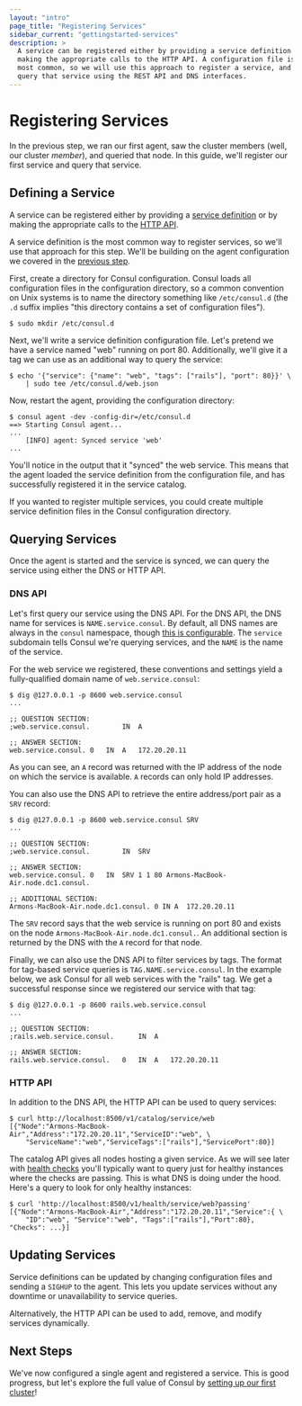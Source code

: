 ```yaml
---
layout: "intro"
page_title: "Registering Services"
sidebar_current: "gettingstarted-services"
description: >
  A service can be registered either by providing a service definition or by
  making the appropriate calls to the HTTP API. A configuration file is the
  most common, so we will use this approach to register a service, and then
  query that service using the REST API and DNS interfaces.
---
```


# Registering Services

In the previous step, we ran our first agent, saw the cluster members (well,
our cluster _member_), and queried that node. In this guide, we'll register
our first service and query that service.

## Defining a Service

A service can be registered either by providing a
[service definition](/docs/agent/services.html) or by making the appropriate
calls to the [HTTP API](/api/index.html).

A service definition is the most common way to register services, so we'll
use that approach for this step. We'll be building on the agent configuration
we covered in the [previous step](/intro/getting-started/agent.html).

First, create a directory for Consul configuration. Consul loads all
configuration files in the configuration directory, so a common convention
on Unix systems is to name the directory something like `/etc/consul.d`
(the `.d` suffix implies "this directory contains a set of configuration
files").

```text
$ sudo mkdir /etc/consul.d
```

Next, we'll write a service definition configuration file. Let's
pretend we have a service named "web" running on port 80. Additionally,
we'll give it a tag we can use as an additional way to query the service:

```text
$ echo '{"service": {"name": "web", "tags": ["rails"], "port": 80}}' \
    | sudo tee /etc/consul.d/web.json
```

Now, restart the agent, providing the configuration directory:

```text
$ consul agent -dev -config-dir=/etc/consul.d
==> Starting Consul agent...
...
    [INFO] agent: Synced service 'web'
...
```

You'll notice in the output that it "synced" the web service. This means
that the agent loaded the service definition from the configuration file,
and has successfully registered it in the service catalog.

If you wanted to register multiple services, you could create multiple
service definition files in the Consul configuration directory.

## Querying Services

Once the agent is started and the service is synced, we can query the
service using either the DNS or HTTP API.

### DNS API

Let's first query our service using the DNS API. For the DNS API, the
DNS name for services is `NAME.service.consul`. By default, all DNS names
are always in the `consul` namespace, though
[this is configurable](/docs/agent/options.html#domain). The `service`
subdomain tells Consul we're querying services, and the `NAME` is the name
of the service.

For the web service we registered, these conventions and settings yield a
fully-qualified domain name of `web.service.consul`:

```text
$ dig @127.0.0.1 -p 8600 web.service.consul
...

;; QUESTION SECTION:
;web.service.consul.		IN	A

;; ANSWER SECTION:
web.service.consul.	0	IN	A	172.20.20.11
```

As you can see, an `A` record was returned with the IP address of the node on
which the service is available. `A` records can only hold IP addresses.

You can also use the DNS API to retrieve the entire address/port pair as a
`SRV` record:

```text
$ dig @127.0.0.1 -p 8600 web.service.consul SRV
...

;; QUESTION SECTION:
;web.service.consul.		IN	SRV

;; ANSWER SECTION:
web.service.consul.	0	IN	SRV	1 1 80 Armons-MacBook-Air.node.dc1.consul.

;; ADDITIONAL SECTION:
Armons-MacBook-Air.node.dc1.consul. 0 IN A	172.20.20.11
```

The `SRV` record says that the web service is running on port 80 and exists on
the node `Armons-MacBook-Air.node.dc1.consul.`. An additional section is returned by the
DNS with the `A` record for that node.

Finally, we can also use the DNS API to filter services by tags. The
format for tag-based service queries is `TAG.NAME.service.consul`. In
the example below, we ask Consul for all web services with the "rails"
tag. We get a successful response since we registered our service with
that tag:

```text
$ dig @127.0.0.1 -p 8600 rails.web.service.consul
...

;; QUESTION SECTION:
;rails.web.service.consul.		IN	A

;; ANSWER SECTION:
rails.web.service.consul.	0	IN	A	172.20.20.11
```

### HTTP API

In addition to the DNS API, the HTTP API can be used to query services:

```text
$ curl http://localhost:8500/v1/catalog/service/web
[{"Node":"Armons-MacBook-Air","Address":"172.20.20.11","ServiceID":"web", \
	"ServiceName":"web","ServiceTags":["rails"],"ServicePort":80}]
```

The catalog API gives all nodes hosting a given service. As we will see later
with [health checks](/intro/getting-started/checks.html) you'll typically want
to query just for healthy instances where the checks are passing. This is what
DNS is doing under the hood. Here's a query to look for only healthy instances:

```text
$ curl 'http://localhost:8500/v1/health/service/web?passing'
[{"Node":"Armons-MacBook-Air","Address":"172.20.20.11","Service":{ \
	"ID":"web", "Service":"web", "Tags":["rails"],"Port":80}, "Checks": ...}]
```

## Updating Services

Service definitions can be updated by changing configuration files and
sending a `SIGHUP` to the agent. This lets you update services without
any downtime or unavailability to service queries.

Alternatively, the HTTP API can be used to add, remove, and modify services
dynamically.

## Next Steps

We've now configured a single agent and registered a service. This is good
progress, but let's explore the full value of Consul by [setting up our
first cluster](/intro/getting-started/join.html)!
